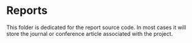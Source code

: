 # Reports

This folder is dedicated for the report source code. In most cases
it will store the journal or conference article associated with the
project.
